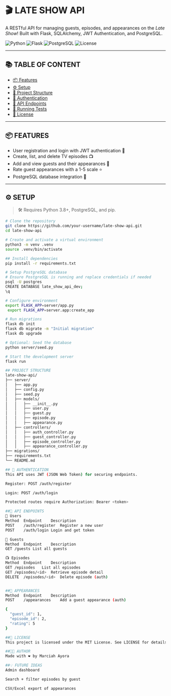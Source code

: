 # 🎬 LATE SHOW API

A RESTful API for managing guests, episodes, and appearances on the *Late Show*! Built with Flask, SQLAlchemy, JWT Authentication, and PostgreSQL.

![Python](https://img.shields.io/badge/Python-3.8+-blue?logo=python)
![Flask](https://img.shields.io/badge/Flask-%23000?logo=flask)
![PostgreSQL](https://img.shields.io/badge/PostgreSQL-%23336791?logo=postgresql)
![License](https://img.shields.io/badge/license-MIT-green)

---

## 📚 TABLE OF CONTENT

- [📦 Features](#-features)
- [⚙️ Setup](#️-setup)
- [📂 Project Structure](#-project-structure)
- [🔐 Authentication](#-authentication)
- [🚀 API Endpoints](#-api-endpoints)
- [🧪 Running Tests](#-running-tests)
- [📌 License](#-license)

---

## 📦 FEATURES

- User registration and login with JWT authentication 🔐
- Create, list, and delete TV episodes 📺
- Add and view guests and their appearances 👤
- Rate guest appearances with a 1-5 scale ⭐
- PostgreSQL database integration 🐘

---

## ⚙️ SETUP

> 🛠️ Requires Python 3.8+, PostgreSQL, and pip.

```bash
# Clone the repository
git clone https://github.com/your-username/late-show-api.git
cd late-show-api

# Create and activate a virtual environment
python3 -m venv .venv
source .venv/bin/activate

## Install dependencies
pip install -r requirements.txt

# Setup PostgreSQL database
# Ensure PostgreSQL is running and replace credentials if needed
psql -U postgres
CREATE DATABASE late_show_api_dev;
\q

# Configure environment
export FLASK_APP=server/app.py
 export FLASK_APP=server.app:create_app

# Run migrations
flask db init
flask db migrate -m "Initial migration"
flask db upgrade

# Optional: Seed the database
python server/seed.py

# Start the development server
flask run

## PROJECT STRUCTURE
late-show-api/
├── server/
│   ├── app.py
│   ├── config.py
│   ├── seed.py
│   ├── models/
│   │   ├── __init__.py
│   │   ├── user.py
│   │   ├── guest.py
│   │   ├── episode.py
│   │   ├── appearance.py
│   ├── controllers/
│   │   ├── auth_controller.py
│   │   ├── guest_controller.py
│   │   ├── episode_controller.py
│   │   ├── appearance_controller.py
├── migrations/
├── requirements.txt
└── README.md

## 🔐 AUTHENTICATION
This API uses JWT (JSON Web Token) for securing endpoints.

Register: POST /auth/register

Login: POST /auth/login

Protected routes require Authorization: Bearer <token>

##🚀 API ENDPOINTS
🧑 Users
Method	Endpoint	Description
POST	/auth/register	Register a new user
POST	/auth/login	Login and get token

👤 Guests
Method	Endpoint	Description
GET	/guests	List all guests

📺 Episodes
Method	Endpoint	Description
GET	/episodes	List all episodes
GET	/episodes/<id>	Retrieve episode detail
DELETE	/episodes/<id>	Delete episode (auth)


##🌟 APPEARANCES
Method	Endpoint	Description
POST	/appearances	Add a guest appearance (auth)

{
  "guest_id": 1,
  "episode_id": 2,
  "rating": 5
}

##📌 LICENSE
This project is licensed under the MIT License. See LICENSE for details.

##🧑‍💻 AUTHOR
Made with ❤️ by Marciah Ayora

##💡 FUTURE IDEAS
Admin dashboard

Search + filter episodes by guest

CSV/Excel export of appearances